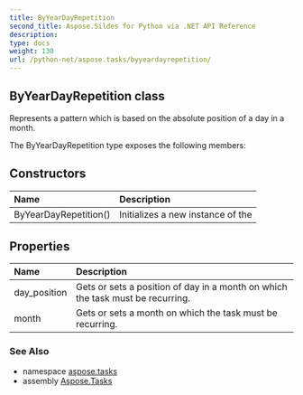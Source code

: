```yaml
---
title: ByYearDayRepetition
second_title: Aspose.Sildes for Python via .NET API Reference
description: 
type: docs
weight: 130
url: /python-net/aspose.tasks/byyeardayrepetition/
---
```


## ByYearDayRepetition class

Represents a pattern which is based on the absolute position of a day in a month.

The ByYearDayRepetition type exposes the following members:
## Constructors
| Name | Description |
| :- | :- |
|ByYearDayRepetition()|Initializes a new instance of the|
## Properties
| Name | Description |
| :- | :- |
|day_position|Gets or sets a position of day in a month on which the task must be recurring.|
|month|Gets or sets a month on which the task must be recurring.|

### See Also

* namespace [aspose.tasks](../../aspose.tasks/)
* assembly [Aspose.Tasks](/tasks/python-net/)

